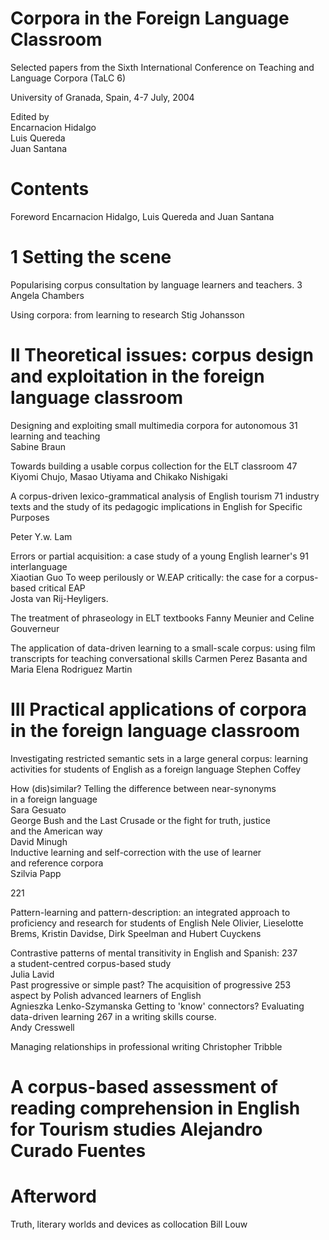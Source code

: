 # Corpora in the Foreign Language Classroom

Selected papers from the Sixth International Conference on Teaching and Language Corpora (TaLC 6)

University of Granada, Spain, 4-7 July, 2004

Edited by   
Encarnacion Hidalgo   
Luis Quereda   
Juan Santana

# Contents

Foreword Encarnacion Hidalgo, Luis Quereda and Juan Santana

# 1 Setting the scene

Popularising corpus consultation by language learners and teachers. 3 Angela Chambers

Using corpora: from learning to research Stig Johansson

# II Theoretical issues: corpus design and exploitation in the foreign language classroom

Designing and exploiting small multimedia corpora for autonomous 31   
learning and teaching   
Sabine Braun

Towards building a usable corpus collection for the ELT classroom 47 Kiyomi Chujo, Masao Utiyama and Chikako Nishigaki

A corpus-driven lexico-grammatical analysis of English tourism 71 industry texts and the study of its pedagogic implications in English for Specific Purposes

Peter Y.w. Lam

Errors or partial acquisition: a case study of a young English learner's 91   
interlanguage   
Xiaotian Guo To weep perilously or W.EAP critically: the case for a corpus-based critical EAP   
Josta van Rij-Heyligers.

The treatment of phraseology in ELT textbooks Fanny Meunier and Celine Gouverneur

The application of data-driven learning to a small-scale corpus: using film transcripts for teaching conversational skills Carmen Perez Basanta and Maria Elena Rodriguez Martin

# III Practical applications of corpora in the foreign language classroom

Investigating restricted semantic sets in a large general corpus: learning activities for students of English as a foreign language Stephen Coffey

How (dis)similar? Telling the difference between near-synonyms   
in a foreign language   
Sara Gesuato   
George Bush and the Last Crusade or the fight for truth, justice   
and the American way   
David Minugh   
Inductive learning and self-correction with the use of learner   
and reference corpora   
Szilvia Papp

221

Pattern-learning and pattern-description: an integrated approach to proficiency and research for students of English Nele Olivier, Lieselotte Brems, Kristin Davidse, Dirk Speelman and Hubert Cuyckens

Contrastive patterns of mental transitivity in English and Spanish: 237   
a student-centred corpus-based study   
Julia Lavid   
Past progressive or simple past? The acquisition of progressive 253   
aspect by Polish advanced learners of English   
Agnieszka Lenko-Szymanska Getting to 'know' connectors? Evaluating data-driven learning 267 in a writing skills course.   
Andy Cresswell

Managing relationships in professional writing Christopher Tribble

# A corpus-based assessment of reading comprehension in English for Tourism studies Alejandro Curado Fuentes

# Afterword

Truth, literary worlds and devices as collocation Bill Louw